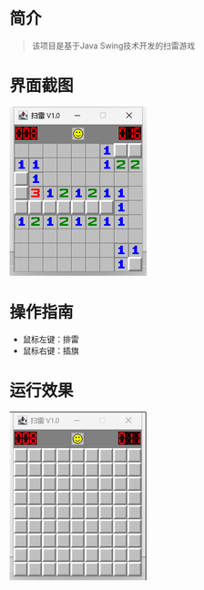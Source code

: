 # 简介

> 该项目是基于Java Swing技术开发的扫雷游戏

# 界面截图

![9x9的扫雷图片](./doc/9x9.png)

# 操作指南

- 鼠标左键：排雷
- 鼠标右键：插旗

# 运行效果

![9x9的扫雷图片](./doc/play.gif)
